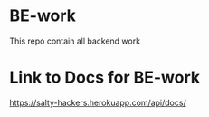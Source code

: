 # BE-work

This repo contain all backend work

# Link to Docs for BE-work

https://salty-hackers.herokuapp.com/api/docs/
